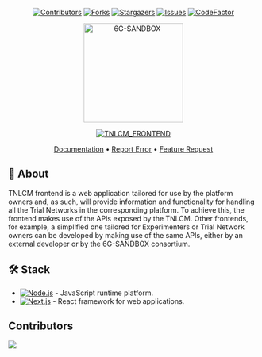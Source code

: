 <div align="center">

  [![Contributors][contributors-shield]][contributors-url]
  [![Forks][forks-shield]][forks-url]
  [![Stargazers][stars-shield]][stars-url]
  [![Issues][issues-shield]][issues-url]
  [![CodeFactor](https://www.codefactor.io/repository/github/6g-sandbox/tnlcm_frontend/badge/main?style=for-the-badge&labelColor=1E2126&color=0CB0A9)](https://www.codefactor.io/repository/github/6g-sandbox/tnlcm_frontend/overview/main)
  <!-- [![MIT License][license-shield]][license-url] -->
  <!-- [![LinkedIn][linkedin-shield]][linkedin-url] -->

  <a href="https://github.com/6G-SANDBOX/TNLCM_FRONTEND">
    <img src="https://6g-sandbox.eu/wp-content/uploads/2023/01/6g-sandbox-logo-2-300x138.jpg" alt="6G-SANDBOX" title="TNLCM_FRONTEND" width="200" />
  </a>

  [![TNLCM_FRONTEND][tnlcm-frontend-badge]][tnlcm-frontend-url]

  [Documentation](https://6g-sandbox.github.io/docs/category/tnlcm) • [Report Error](https://github.com/6G-SANDBOX/TNLCM_FRONTEND/issues/new?assignees=&labels=&projects=&template=bug_report.md) • [Feature Request](https://github.com/6G-SANDBOX/TNLCM_FRONTEND/issues/new?assignees=&labels=&projects=&template=feature_request.md) 

</div>

## :brain: About

TNLCM frontend is a web application tailored for use by the platform owners and, as such, will provide information and functionality for handling all the Trial Networks in the corresponding platform. To achieve this, the frontend makes use of the APIs exposed by the TNLCM. Other frontends, for example, a simplified one tailored for Experimenters or Trial Network owners can be developed by making use of the same APIs, either by an external developer or by the 6G-SANDBOX consortium.

## :hammer_and_wrench: Stack

- [![Node.js][nodejs-badge]][nodejs-url] - JavaScript runtime platform.
- [![Next.js][react-badge]][react-url] - React framework for web applications. 

## Contributors <!-- omit in toc -->

<a href="https://github.com/6G-SANDBOX/TNLCM_FRONTEND/graphs/contributors">
  <img src="https://contrib.rocks/image?repo=6G-SANDBOX/TNLCM_FRONTEND" />
</a>

<!-- Urls, Shields and Badges -->
[tnlcm-frontend-badge]: https://img.shields.io/github/v/release/6G-SANDBOX/TNLCM_FRONTEND?label=TNLCM_FRONTEND&color=blue
[tnlcm-frontend-url]: https://github.com/6G-SANDBOX/TNLCM_FRONTEND/releases/latest
[nodejs-badge]: https://img.shields.io/badge/Node.js-22.12.0-green?style=for-the-badge&logo=node.js&logoColor=white
[nodejs-url]: https://nodejs.org/en
[react-badge]: https://img.shields.io/badge/React-18.3.1-black?style=for-the-badge&logo=react&logoColor=white
[react-url]: https://es.react.dev/
[contributors-shield]: https://img.shields.io/github/contributors/6G-SANDBOX/TNLCM_FRONTEND.svg?style=for-the-badge
[contributors-url]: https://github.com/6G-SANDBOX/TNLCM_FRONTEND/graphs/contributors
[forks-shield]: https://img.shields.io/github/forks/6G-SANDBOX/TNLCM_FRONTEND.svg?style=for-the-badge
[forks-url]: https://github.com/6G-SANDBOX/TNLCM_FRONTEND/network/members
[stars-shield]: https://img.shields.io/github/stars/6G-SANDBOX/TNLCM_FRONTEND.svg?style=for-the-badge
[stars-url]: https://github.com/6G-SANDBOX/TNLCM_FRONTEND/stargazers
[issues-shield]: https://img.shields.io/github/issues/6G-SANDBOX/TNLCM_FRONTEND.svg?style=for-the-badge
[issues-url]: https://github.com/6G-SANDBOX/TNLCM_FRONTEND/issues
[linkedin-shield]: https://img.shields.io/badge/-LinkedIn-black.svg?style=for-the-badge&logo=linkedin&colorB=555
[linkedin-url]: https://www.linkedin.com/company/itisuma/
[license-shield]: https://
[license-url]: https://
